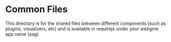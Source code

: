 # Common Files
This directory is for the shared files between different components (such as plugins, visualizers, etc) and is available in requirejs under your webgme app name (sag)
